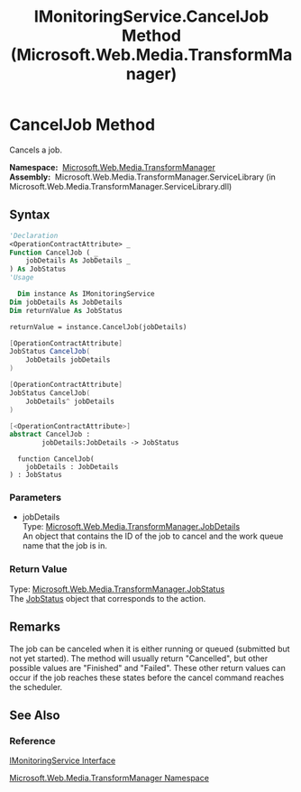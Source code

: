 ﻿---
title: IMonitoringService.CancelJob Method  (Microsoft.Web.Media.TransformManager)
TOCTitle: CancelJob Method
ms:assetid: M:Microsoft.Web.Media.TransformManager.IMonitoringService.CancelJob(Microsoft.Web.Media.TransformManager.JobDetails)
ms:mtpsurl: https://msdn.microsoft.com/en-us/library/microsoft.web.media.transformmanager.imonitoringservice.canceljob(v=VS.90)
ms:contentKeyID: 35520775
ms.date: 06/14/2012
mtps_version: v=VS.90
f1_keywords:
- Microsoft.Web.Media.TransformManager.IMonitoringService.CancelJob
dev_langs:
- csharp
- jscript
- vb
- FSharp
- cpp
api_location:
- Microsoft.Web.Media.TransformManager.ServiceLibrary.dll
api_name:
- Microsoft.Web.Media.TransformManager.IMonitoringService.CancelJob
api_type:
- Managed
topic_type:
- apiref
- kbSyntax
product_family_name: VS
ROBOTS: INDEX,FOLLOW
---

# CancelJob Method

Cancels a job.

**Namespace:**  [Microsoft.Web.Media.TransformManager](microsoft-web-media-transformmanager-namespace.md)  
**Assembly:**  Microsoft.Web.Media.TransformManager.ServiceLibrary (in Microsoft.Web.Media.TransformManager.ServiceLibrary.dll)

## Syntax

```vb
'Declaration
<OperationContractAttribute> _
Function CancelJob ( _
    jobDetails As JobDetails _
) As JobStatus
'Usage

  Dim instance As IMonitoringService
Dim jobDetails As JobDetails
Dim returnValue As JobStatus

returnValue = instance.CancelJob(jobDetails)
```

```csharp
[OperationContractAttribute]
JobStatus CancelJob(
    JobDetails jobDetails
)
```

```cpp
[OperationContractAttribute]
JobStatus CancelJob(
    JobDetails^ jobDetails
)
```

``` fsharp
[<OperationContractAttribute>]
abstract CancelJob : 
        jobDetails:JobDetails -> JobStatus 
```

```jscript
  function CancelJob(
    jobDetails : JobDetails
) : JobStatus
```

### Parameters

  - jobDetails  
    Type: [Microsoft.Web.Media.TransformManager.JobDetails](jobdetails-class-microsoft-web-media-transformmanager.md)  
    An object that contains the ID of the job to cancel and the work queue name that the job is in.  

### Return Value

Type: [Microsoft.Web.Media.TransformManager.JobStatus](jobstatus-enumeration-microsoft-web-media-transformmanager.md)  
The [JobStatus](jobstatus-enumeration-microsoft-web-media-transformmanager.md) object that corresponds to the action.  

## Remarks

The job can be canceled when it is either running or queued (submitted but not yet started). The method will usually return "Cancelled", but other possible values are "Finished" and "Failed". These other return values can occur if the job reaches these states before the cancel command reaches the scheduler.

## See Also

### Reference

[IMonitoringService Interface](imonitoringservice-interface-microsoft-web-media-transformmanager.md)

[Microsoft.Web.Media.TransformManager Namespace](microsoft-web-media-transformmanager-namespace.md)


